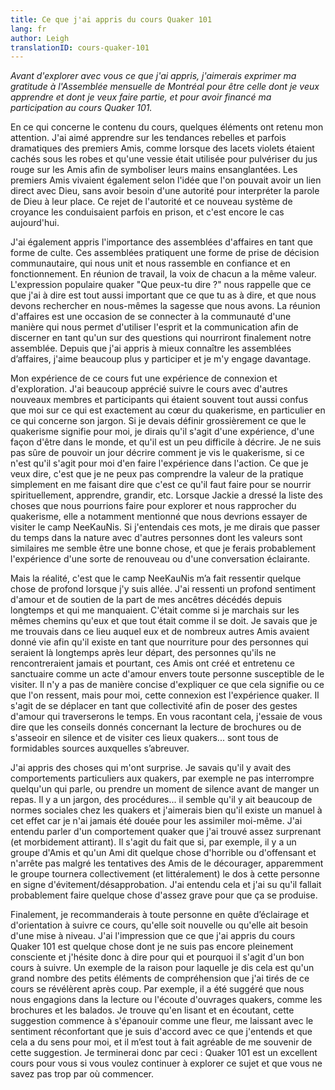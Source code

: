 ```yaml
---
title: Ce que j'ai appris du cours Quaker 101
lang: fr
author: Leigh
translationID: cours-quaker-101
---
```

*Avant d'explorer avec vous ce que j'ai appris, j'aimerais exprimer ma gratitude à l'Assemblée mensuelle de Montréal pour être celle dont je veux apprendre et dont je veux faire partie, et pour avoir financé ma participation au cours Quaker 101.*

En ce qui concerne le contenu du cours, quelques éléments ont retenu mon attention. J'ai aimé apprendre sur les tendances rebelles et parfois dramatiques des premiers Amis, comme lorsque des lacets violets étaient cachés sous les robes et qu'une vessie était utilisée pour pulvériser du jus rouge sur les Amis afin de symboliser leurs mains ensanglantées. Les premiers Amis vivaient également selon l'idée que l'on pouvait avoir un lien direct avec Dieu, sans avoir besoin d'une autorité pour interpréter la parole de Dieu à leur place. Ce rejet de l'autorité et ce nouveau système de croyance les conduisaient parfois en prison, et c'est encore le cas aujourd'hui.

J'ai également appris l'importance des assemblées d'affaires en tant que forme de culte. Ces assemblées pratiquent une forme de prise de décision communautaire, qui nous unit et nous rassemble en confiance et en fonctionnement. En réunion de travail, la voix de chacun a la même valeur. L'expression populaire quaker "Que peux-tu dire ?" nous rappelle que ce que j'ai à dire est tout aussi important que ce que tu as à dire, et que nous devons rechercher en nous-mêmes la sagesse que nous avons. La réunion d'affaires est une occasion de se connecter à la communauté d'une manière qui nous permet d'utiliser l'esprit et la communication afin de discerner en tant qu'un sur des questions qui nourriront finalement notre assemblée. Depuis que j'ai appris à mieux connaître les assemblées d’affaires, j'aime beaucoup plus y participer et je m'y engage davantage.

Mon expérience de ce cours fut une expérience de connexion et d'exploration. J'ai beaucoup apprécié suivre le cours avec d'autres nouveaux membres et participants qui étaient souvent tout aussi confus que moi sur ce qui est exactement au cœur du quakerisme, en particulier en ce qui concerne son jargon. Si je devais définir grossièrement ce que le quakerisme signifie pour moi, je dirais qu'il s'agit d'une expérience, d'une façon d'être dans le monde, et qu'il est un peu difficile à décrire. Je ne suis pas sûre de pouvoir un jour décrire comment je vis le quakerisme, si ce n'est qu'il s'agit pour moi d'en faire l'expérience dans l'action. Ce que je veux dire, c'est que je ne peux pas comprendre la valeur de la pratique simplement en me faisant dire que c'est ce qu'il faut faire pour se nourrir spirituellement, apprendre, grandir, etc. Lorsque Jackie a dressé la liste des choses que nous pourrions faire pour explorer et nous rapprocher du quakerisme, elle a notamment mentionné que nous devrions essayer de visiter le camp NeeKauNis. Si j'entendais ces mots, je me dirais que passer du temps dans la nature avec d'autres personnes dont les valeurs sont similaires me semble être une bonne chose, et que je ferais probablement l'expérience d'une sorte de renouveau ou d'une conversation éclairante. 

Mais la réalité, c'est que le camp NeeKauNis m’a fait ressentir quelque chose de profond lorsque j'y suis allée. J'ai ressenti un profond sentiment d'amour et de soutien de la part de mes ancêtres décédés depuis longtemps et qui me manquaient. C'était comme si je marchais sur les mêmes chemins qu'eux et que tout était comme il se doit. Je savais que je me trouvais dans ce lieu auquel eux et de nombreux autres Amis avaient donné vie afin qu'il existe en tant que nourriture pour des personnes qui seraient là longtemps après leur départ, des personnes qu'ils ne rencontreraient jamais et pourtant, ces Amis ont créé et entretenu ce sanctuaire comme un acte d'amour envers toute personne susceptible de le visiter. Il n'y a pas de manière concise d'expliquer ce que cela signifie ou ce que l'on ressent, mais pour moi, cette connexion est l'expérience quaker. Il s'agit de se déplacer en tant que collectivité afin de poser des gestes d'amour qui traverserons le temps. En vous racontant cela, j'essaie de vous dire que les conseils donnés concernant la lecture de brochures ou de s'asseoir en silence et de visiter ces lieux quakers... sont tous de formidables sources auxquelles s’abreuver.

J'ai appris des choses qui m'ont surprise. Je savais qu'il y avait des comportements particuliers aux quakers, par exemple ne pas interrompre quelqu'un qui parle, ou prendre un moment de silence avant de manger un repas. Il y a un jargon, des procédures... il semble qu'il y ait beaucoup de normes sociales chez les quakers et j'aimerais bien qu'il existe un manuel à cet effet car je n'ai jamais été douée pour les assimiler moi-même. J'ai entendu parler d'un comportement quaker que j'ai trouvé assez surprenant (et morbidement attirant). Il s'agit du fait que si, par exemple, il y a un groupe d'Amis et qu'un Ami dit quelque chose d'horrible ou d'offensant et n'arrête pas malgré les tentatives des Amis de le décourager, apparemment le groupe tournera collectivement (et littéralement) le dos à cette personne en signe d'évitement/désapprobation. J'ai entendu cela et j'ai su qu'il fallait probablement faire quelque chose d'assez grave pour que ça se produise.

Finalement, je recommanderais à toute personne en quête d’éclairage et d'orientation à suivre ce cours, qu'elle soit nouvelle ou qu'elle ait besoin d'une mise à niveau. J'ai l'impression que ce que j'ai appris du cours Quaker 101 est quelque chose dont je ne suis pas encore pleinement consciente et j'hésite donc à dire pour qui et pourquoi il s'agit d'un bon cours à suivre. Un exemple de la raison pour laquelle je dis cela est qu'un grand nombre des petits éléments de compréhension que j'ai tirés de ce cours se révélèrent après coup. Par exemple, il a été suggéré que nous nous engagions dans la lecture ou l'écoute d'ouvrages quakers, comme les brochures et les balados. Je trouve qu'en lisant et en écoutant, cette suggestion commence à s'épanouir comme une fleur, me laissant avec le sentiment réconfortant que je suis d'accord avec ce que j'entends et que cela a du sens pour moi, et il m’est tout à fait agréable de me souvenir de cette suggestion. Je terminerai donc par ceci : Quaker 101 est un excellent cours pour vous si vous voulez continuer à explorer ce sujet et que vous ne savez pas trop par où commencer.
